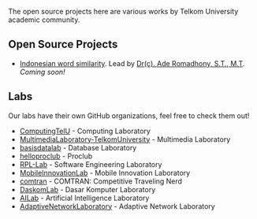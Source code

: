 The open source projects here are various works by Telkom University academic community.

## Open Source Projects

* [Indonesian word similarity](#). Lead by [Dr(c). Ade Romadhony, S.T., M.T](https://github.com/aromadhony). _Coming soon!_

## Labs

Our labs have their own GitHub organizations, feel free to check them out!

* [ComputingTelU](https://github.com/ComputingTelU) - Computing Laboratory
* [MultimediaLaboratory-TelkomUniversity](https://github.com/MultimediaLaboratory-TelkomUniversity) - Multimedia Laboratory
* [basisdatalab](https://github.com/basisdatalab) - Database Laboratory
* [helloproclub](https://github.com/helloproclub) - Proclub
* [RPL-Lab](https://github.com/f201) - Software Engineering Laboratory
* [MobileInnovationLab](https://github.com/MobileInnovationLab) - Mobile Innovation Laboratory
* [comtran](https://github.com/comtran) - COMTRAN: Competitive Traveling Nerd
* [DaskomLab](https://github.com/daskomdev) - Dasar Komputer Laboratory
* [AILab](https://github.com/ailabtelkom) - Artificial Intelligence Laboratory
* [AdaptiveNetworkLaboratory](https://github.com/adaptivenetlab) - Adaptive Network Laboratory

